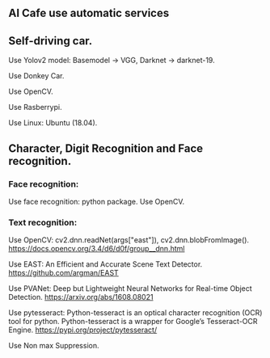 ## AI Cafe use automatic services

## Self-driving car.

Use Yolov2 model: Basemodel -> VGG, Darknet -> darknet-19.

Use Donkey Car.

Use OpenCV.

Use Rasberrypi.

Use Linux: Ubuntu (18.04).


## Character, Digit Recognition and Face recognition.

### Face recognition:
Use face recognition: python package.
Use OpenCV.


### Text recognition:
Use OpenCV: cv2.dnn.readNet(args["east"]), cv2.dnn.blobFromImage(). https://docs.opencv.org/3.4/d6/d0f/group__dnn.html

Use EAST: An Efficient and Accurate Scene Text Detector. https://github.com/argman/EAST

Use PVANet: Deep but Lightweight Neural Networks for Real-time Object Detection. https://arxiv.org/abs/1608.08021

Use pytesseract: Python-tesseract is an optical character recognition (OCR) tool for python. Python-tesseract is a wrapper for Google’s Tesseract-OCR Engine. https://pypi.org/project/pytesseract/

Use Non max Suppression.


